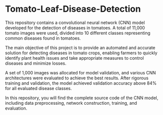 # Tomato-Leaf-Disease-Detection


This repository contains a convolutional neural network (CNN) model developed for the detection of diseases in tomatoes. A total of 11,000 tomato images were used, divided into 10 different classes representing common diseases found in tomatoes.

The main objective of this project is to provide an automated and accurate solution for detecting diseases in tomato crops, enabling farmers to quickly identify plant health issues and take appropriate measures to control diseases and minimize losses.

A set of 1,000 images was allocated for model validation, and various CNN architectures were evaluated to achieve the best results. After rigorous training and validation, the model achieved validation accuracy above 84% for all evaluated disease classes.

In this repository, you will find the complete source code of the CNN model, including data preprocessing, network construction, training, and evaluation.
